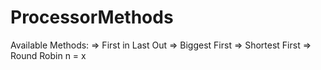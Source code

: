 # ProcessorMethods

Available Methods:
=> First in Last Out
=> Biggest First
=> Shortest First
=> Round Robin n = x

